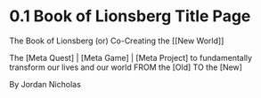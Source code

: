 # 0.1 Book of Lionsberg Title Page

The Book of Lionsberg
(or)
Co-Creating the [[New World]] 

The [Meta Quest] | [Meta Game] | [Meta Project] 
to fundamentally transform our lives and our world
FROM the [Old] 
TO the [New]

By Jordan Nicholas